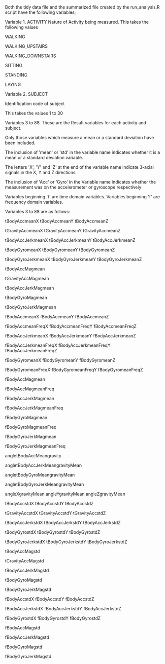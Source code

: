 Both the tidy data file and the summarized file created by the run_analysis.R script have the following variables;

Variable 1. ACTIVITY
Nature of Activity being measured. This takes the following values

 WALKING

 WALKING_UPSTAIRS

 WALKING_DOWNSTAIRS

 SITTING

 STANDING

 LAYING

Variable 2. SUBJECT

 Identification code of subject
 
 This takes the values 1 to 30

Variables 3 to 88. These are the Result variables for each activity and subject.

Only those variables which measure a mean or a standard deviation have been included.

The inclusion of 'mean' or 'std' in the variable name indicates whether
it is a mean or a standard deviation variable. 

The letters 'X', 'Y' and 'Z' at the end of the variable name indicate 3-axial signals in the X, Y and Z directions.

The inclusion of 'Acc' or 'Gyro' in the Variable name indicates whether the measurement was on the accelerometer or gyroscope respectively

Variables beginning 't' are time domain variables. Variables beginning 'f' are frequency domain variables.



Variables 3 to 88 are as follows:

 
tBodyAccmeanX
tBodyAccmeanY
tBodyAccmeanZ 

tGravityAccmeanX
tGravityAccmeanY
tGravityAccmeanZ

tBodyAccJerkmeanX
tBodyAccJerkmeanY
tBodyAccJerkmeanZ

tBodyGyromeanX
tBodyGyromeanY
tBodyGyromeanZ

tBodyGyroJerkmeanX
tBodyGyroJerkmeanY
tBodyGyroJerkmeanZ

tBodyAccMagmean

tGravityAccMagmean

tBodyAccJerkMagmean

tBodyGyroMagmean

tBodyGyroJerkMagmean

fBodyAccmeanX
fBodyAccmeanY
fBodyAccmeanZ

fBodyAccmeanFreqX
fBodyAccmeanFreqY
fBodyAccmeanFreqZ

fBodyAccJerkmeanX
fBodyAccJerkmeanY
fBodyAccJerkmeanZ

fBodyAccJerkmeanFreqX
fBodyAccJerkmeanFreqY
fBodyAccJerkmeanFreqZ

fBodyGyromeanX
fBodyGyromeanY
fBodyGyromeanZ

fBodyGyromeanFreqX
fBodyGyromeanFreqY
fBodyGyromeanFreqZ

fBodyAccMagmean

fBodyAccMagmeanFreq

fBodyAccJerkMagmean

fBodyAccJerkMagmeanFreq

fBodyGyroMagmean

fBodyGyroMagmeanFreq

fBodyGyroJerkMagmean

fBodyGyroJerkMagmeanFreq

angletBodyAccMeangravity

angletBodyAccJerkMeangravityMean

angletBodyGyroMeangravityMean

angletBodyGyroJerkMeangravityMean


angleXgravityMean
angleYgravityMean
angleZgravityMean


tBodyAccstdX
tBodyAccstdY
tBodyAccstdZ

tGravityAccstdX
tGravityAccstdY
tGravityAccstdZ

tBodyAccJerkstdX
tBodyAccJerkstdY
tBodyAccJerkstdZ

tBodyGyrostdX
tBodyGyrostdY
tBodyGyrostdZ

tBodyGyroJerkstdX
tBodyGyroJerkstdY
tBodyGyroJerkstdZ

tBodyAccMagstd

tGravityAccMagstd

tBodyAccJerkMagstd

tBodyGyroMagstd

tBodyGyroJerkMagstd


fBodyAccstdX
fBodyAccstdY
fBodyAccstdZ

fBodyAccJerkstdX
fBodyAccJerkstdY
fBodyAccJerkstdZ

fBodyGyrostdX
fBodyGyrostdY
fBodyGyrostdZ

fBodyAccMagstd

fBodyAccJerkMagstd

fBodyGyroMagstd

fBodyGyroJerkMagstd

 
